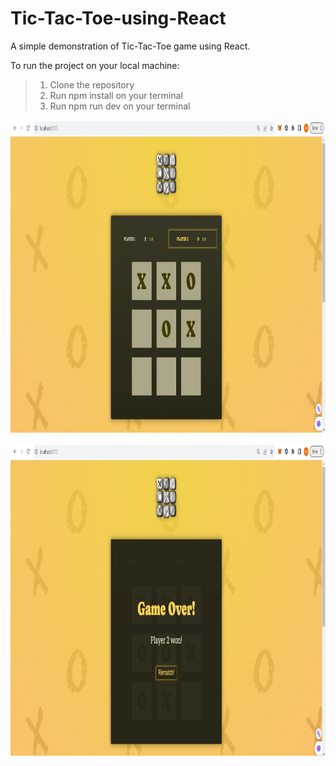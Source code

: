 # Tic-Tac-Toe-using-React

A simple demonstration of Tic-Tac-Toe game using React.

To run the project on your local machine:
> 1) Clone the repository
> 2) Run npm install on your terminal
> 3) Run npm run dev on your terminal

<p align="center">
  <img width="800" height="500" src="src/UI.png">
</p>


<p align="center">
  <img width="800" height="500" src="src/UI2.png">
</p>

